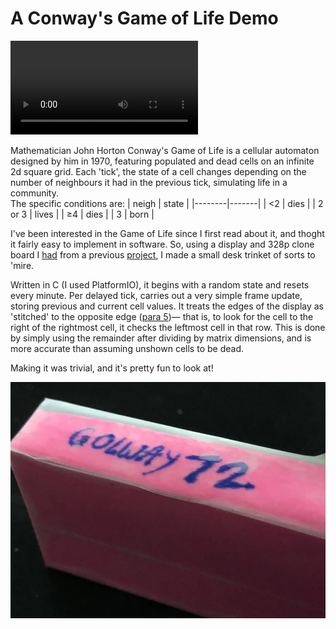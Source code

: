 # A Conway's Game of Life Demo
<video controls autoplay loop><source src="assets/display.webm" type="video/webm"></video>

Mathematician John Horton Conway's Game of Life is a cellular automaton designed by him in 1970, featuring populated and dead cells on an infinite 2d square grid. Each 'tick', the state of a cell changes depending on the number of neighbours it had in the previous tick, simulating life in a community.  
The specific conditions are:
| neigh  | state |
|--------|-------|
| <2     | dies  |
| 2 or 3 | lives |
| ≥4     | dies  |
| 3      | born  |


I've been interested in the Game of Life since I first read about it, and thoght it fairly easy to implement in software. So, using a display and 328p clone board I [had](/#led-matrix-touch) from a previous [project](/#qlock), I made a small desk trinket of sorts to 'mire.

Written in C (I used PlatformIO), it begins with a random state and resets every minute. Per delayed tick, carries out a very simple frame update, storing previous and current cell values. It treats the edges of the display as 'stitched' to the opposite edge ([para 5](https://en.wikipedia.org/wiki/Conway%27s_Game_of_Life#Algorithms))&mdash; that is, to look for the cell to the right of the rightmost cell, it checks the leftmost cell in that row. This is done by simply using the remainder after dividing by matrix dimensions, and is more accurate than assuming unshown cells to be dead.

Making it was trivial, and it's pretty fun to look at!

![name of display written in pen](assets/name.webp)